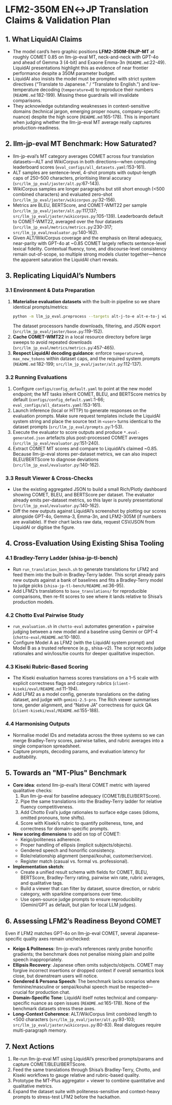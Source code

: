 # LFM2-350M EN↔JP Translation Claims & Validation Plan

## 1. What LiquidAI Claims
- The model card’s hero graphic positions **LFM2-350M-ENJP-MT** at roughly COMET 0.85 on llm-jp-eval MT, neck-and-neck with GPT-4o and ahead of Gemma 3 (4-bit) and Exaone Emma-3n (`README.md`:22-49). LiquidAI presentations highlight this as evidence of near frontier performance despite a 350M parameter budget.
- LiquidAI also insists the model must be prompted with strict system directives (“Translate to Japanese.” / “Translate to English.”) and low-temperature decoding (`temperature=0`) to reproduce their numbers (`README.md`:182-199). Missing these guardrails will invalidate comparisons.
- They acknowledge outstanding weaknesses in context-sensitive domains (technical jargon, emerging proper nouns, company-specific nuance) despite the high score (`README.md`:165-178). This is important when judging whether the llm-jp-eval MT average really captures production-readiness.

## 2. llm-jp-eval MT Benchmark: How Saturated?
- llm-jp-eval’s MT category averages COMET across four translation datasets—ALT and WikiCorpus in both directions—when computing leaderboard scores (`eval_configs/all_datasets.yaml`:153-161).
- ALT samples are sentence-level, 4-shot prompts with output-length caps of 250–500 characters, prioritising literal accuracy (`src/llm_jp_eval/jaster/alt.py`:67-143).
- WikiCorpus samples are longer paragraphs but still short enough (<500 combined characters) and evaluated zero-shot (`src/llm_jp_eval/jaster/wikicorpus.py`:32-156).
- Metrics are BLEU, BERTScore, and COMET-WMT22 per sample (`src/llm_jp_eval/jaster/alt.py`:117,137; `src/llm_jp_eval/jaster/wikicorpus.py`:105-139). Leaderboards default to COMET-WMT22, averaged over the four datasets (`src/llm_jp_eval/metrics/metrics.py`:230-317; `src/llm_jp_eval/evaluator.py`:140-162).
- Given ALT/WikiCorpus coverage and the emphasis on literal adequacy, near-parity with GPT-4o at ~0.85 COMET largely reflects sentence-level lexical fidelity. Contextual fluency, tone, and discourse-level consistency remain out-of-scope, so multiple strong models cluster together—hence the apparent saturation the LiquidAI chart reveals.

## 3. Replicating LiquidAI’s Numbers
### 3.1 Environment & Data Preparation
1. **Materialise evaluation datasets** with the built-in pipeline so we share identical prompts/metrics:
   ```bash
   python -m llm_jp_eval.preprocess --targets alt-j-to-e alt-e-to-j wikicorpus-j-to-e wikicorpus-e-to-j
   ```
   The dataset processors handle downloads, filtering, and JSON export (`src/llm_jp_eval/jaster/base.py`:119-152).
2. **Cache COMET-WMT22** in a local resource directory before large sweeps to avoid repeated downloads (`src/llm_jp_eval/metrics/metrics.py`:457-465).
3. **Respect LiquidAI decoding guidance**: enforce `temperature=0`, `max_new_tokens` within dataset caps, and the required system prompts (`README.md`:182-199; `src/llm_jp_eval/jaster/alt.py`:112-137).

### 3.2 Running Evaluations
1. Configure `configs/config_default.yaml` to point at the new model endpoint; the MT tasks inherit COMET, BLEU, and BERTScore metrics by default (`configs/config_default.yaml`:1-66; `eval_configs/all_datasets.yaml`:153-161).
2. Launch inference (local or HTTP) to generate responses on the evaluation prompts. Make sure request templates include the LiquidAI system string and place the source text in `<user>` turns identical to the dataset prompts (`src/llm_jp_eval/prompts.py`:1-53).
3. Execute the evaluator to score outputs and produce `*.eval-generated.json` artefacts plus post-processed COMET averages (`src/llm_jp_eval/evaluator.py`:151-240).
4. Extract COMET MT scores and compare to LiquidAI’s claimed ~0.85. Because llm-jp-eval stores per-dataset metrics, we can also inspect BLEU/BERTScore to diagnose deviations (`src/llm_jp_eval/evaluator.py`:140-162).

### 3.3 Result Viewer & Cross-Checks
- Use the existing aggregated JSON to build a small Rich/Plotly dashboard showing COMET, BLEU, and BERTScore per dataset. The evaluator already emits per-dataset metrics, so this layer is purely presentational (`src/llm_jp_eval/evaluator.py`:140-162).
- Diff the new outputs against LiquidAI’s screenshot by plotting our scores alongside GPT-4o, Gemma-3, Emma-3n, and LFM2-305M (if numbers are available). If their chart lacks raw data, request CSV/JSON from LiquidAI or digitise the figure.

## 4. Cross-Evaluation Using Existing Shisa Tooling
### 4.1 Bradley-Terry Ladder (shisa-jp-tl-bench)
- Run `run_translation_bench.sh` to generate translations for LFM2 and feed them into the built-in Bradley-Terry ladder. This script already pairs new outputs against a bank of baselines and fits a Bradley-Terry model to judge picks (`shisa-jp-tl-bench/README.md`:36-95).
- Add LFM2’s translations to `base_translations/` for reproducible comparisons, then re-fit scores to see where it lands relative to Shisa’s production models.

### 4.2 Chotto Eval Pairwise Study
- `run_evaluation.sh` in `chotto-eval` automates generation + pairwise judging between a new model and a baseline using Gemini or GPT-4 (`chotto-eval/README.md`:10-180).
- Configure Model A as LFM2 (with the LiquidAI system prompt) and Model B as a trusted reference (e.g., shisa-v2). The script records judge rationales and win/loss/tie counts for deeper qualitative inspection.

### 4.3 Kiseki Rubric-Based Scoring
- The Kiseki evaluation harness scores translations on a 1–5 scale with explicit correctness flags and category rubrics (`client-kiseki/eval/README.md`:11-194).
- Add LFM2 as a model config, generate translations on the dating dataset, and judge with `gemini-2.5-pro`. The Rich viewer summarises tone, gender alignment, and “Native JA” correctness for quick QA (`client-kiseki/eval/README.md`:155-188).

### 4.4 Harmonising Outputs
- Normalise model IDs and metadata across the three systems so we can merge Bradley-Terry scores, pairwise tallies, and rubric averages into a single comparison spreadsheet.
- Capture prompts, decoding params, and evaluation latency for auditability.

## 5. Towards an "MT-Plus" Benchmark
- **Core idea**: extend llm-jp-eval’s literal COMET metric with layered qualitative checks:
  1. Run llm-jp-eval for baseline adequacy (COMET/BLEU/BERTScore).
  2. Pipe the same translations into the Bradley-Terry ladder for relative fluency competitiveness.
  3. Add Chotto Eval’s judge rationales to surface edge cases (idioms, omitted pronouns, tone shifts).
  4. Score with Kiseki’s rubric to quantify politeness, tone, and correctness for domain-specific prompts.
- **New scoring dimensions** to add on top of COMET:
  - Keigo/politeness adherence.
  - Proper handling of ellipsis (implicit subjects/objects).
  - Gendered speech and honorific consistency.
  - Role/relationship alignment (senpai/kouhai, customer/service).
  - Register match (casual vs. formal vs. professional).
- **Implementation sketch**:
  - Create a unified result schema with fields for COMET, BLEU, BERTScore, Bradley-Terry rating, pairwise win rate, rubric averages, and qualitative tags.
  - Build a viewer that can filter by dataset, source direction, or rubric category, with sparkline comparisons over time.
  - Use open-source judge prompts to ensure reproducibility (Gemini/GPT as default, but plan for local LLM judges).

## 6. Assessing LFM2’s Readiness Beyond COMET
Even if LFM2 matches GPT-4o on llm-jp-eval COMET, several Japanese-specific quality axes remain unchecked:
- **Keigo & Politeness**: llm-jp-eval’s references rarely probe honorific gradients; the benchmark does not penalise mixing plain and polite speech inappropriately.
- **Ellipsis Recovery**: Japanese often omits subjects/objects. COMET may forgive incorrect insertions or dropped context if overall semantics look close, but downstream users will notice.
- **Gendered & Persona Speech**: The benchmark lacks scenarios where feminine/masculine or senpai/kouhai speech must be respected—crucial for production chat.
- **Domain-Specific Tone**: LiquidAI itself notes technical and company-specific nuance as open issues (`README.md`:165-178). None of the benchmark datasets stress these axes.
- **Long-Context Coherence**: ALT/WikiCorpus limit combined length to <500 characters (`src/llm_jp_eval/jaster/alt.py`:93-103; `src/llm_jp_eval/jaster/wikicorpus.py`:80-83). Real dialogues require multi-paragraph memory.

## 7. Next Actions
1. Re-run llm-jp-eval MT using LiquidAI’s prescribed prompts/params and capture COMET/BLEU/BERTScore.
2. Feed the same translations through Shisa’s Bradley-Terry, Chotto, and Kiseki workflows to gauge relative and rubric-based quality.
3. Prototype the MT-Plus aggregator + viewer to combine quantitative and qualitative metrics.
4. Expand the dataset suite with politeness-sensitive and context-heavy prompts to stress-test LFM2 before the hackathon.
